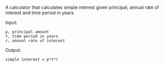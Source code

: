 A calculator that calculates simple interest given principal, annual rate of interest and time period in years.


Input:

    p, principal amount
    t, time period in years
    r, annual rate of interest

   
Output:

    simple interest = p*t*r
